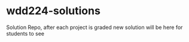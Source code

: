# wdd224-solutions
Solution Repo, after each project is graded new solution will be here for students to see

